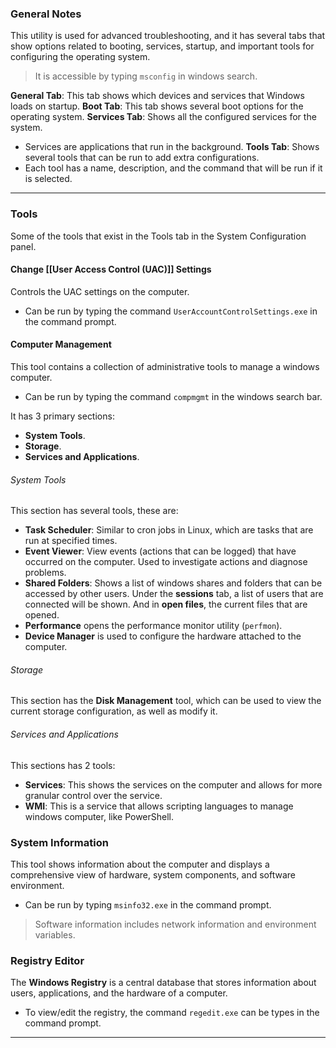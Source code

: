 ### General Notes

This utility is used for advanced troubleshooting, and it has several tabs that show options related to booting, services, startup, and important tools for configuring the operating system.

> It is accessible by typing `msconfig` in windows search.

**General Tab**: This tab shows which devices and services that Windows loads on startup.
**Boot Tab**: This tab shows several boot options for the operating system.
**Services Tab**: Shows all the configured services for the system.
- Services are applications that run in the background.
**Tools Tab**: Shows several tools that can be run to add extra configurations.
- Each tool has a name, description, and the command that will be run if it is selected.

---
### Tools

Some of the tools that exist in the Tools tab in the System Configuration panel.

#### Change [[User Access Control (UAC)]] Settings

Controls the UAC settings on the computer.
- Can be run by typing the command `UserAccountControlSettings.exe` in the command prompt.

#### Computer Management

This tool contains a collection of administrative tools to manage a windows computer.
- Can be run by typing the command `compmgmt` in the windows search bar.

It has 3 primary sections: 
- **System Tools**.
- **Storage**.
- **Services and Applications**.

###### System Tools

This section has several tools, these are:
- **Task Scheduler**: Similar to cron jobs in Linux, which are tasks that are run at specified times.
- **Event Viewer**: View events (actions that can be logged) that have occurred on the computer. Used to investigate actions and diagnose problems.
- **Shared Folders**: Shows a list of windows shares and folders that can be accessed by other users. Under the **sessions** tab, a list of users that are connected will be shown. And in **open files**, the current files that are opened.
- **Performance** opens the performance monitor utility (`perfmon`).
- **Device Manager** is used to configure the hardware attached to the computer.

###### Storage

This section has the **Disk Management** tool, which can be used to view the current storage configuration, as well as modify it.

###### Services and Applications

This sections has 2 tools:
- **Services**: This shows the services on the computer and allows for more granular control over the service.
- **WMI**: This is a service that allows scripting languages to manage windows computer, like PowerShell.

### System Information

This tool shows information about the computer and displays a comprehensive view of hardware, system components, and software environment.
- Can be run by typing `msinfo32.exe` in the command prompt.

> Software information includes network information and environment variables.

### Registry Editor

The **Windows Registry** is a central database that stores information about users, applications, and the hardware of a computer.
- To view/edit the registry, the command `regedit.exe` can be types in the command prompt.

---

